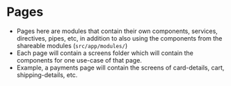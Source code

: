 # Pages

- Pages here are modules that contain their own components, services, directives, pipes, etc, in addition to also using the components from the shareable modules (`src/app/modules/`)
- Each page will contain a screens folder which will contain the components for one use-case of that page.
- Example, a payments page will contain the screens of card-details, cart, shipping-details, etc.
